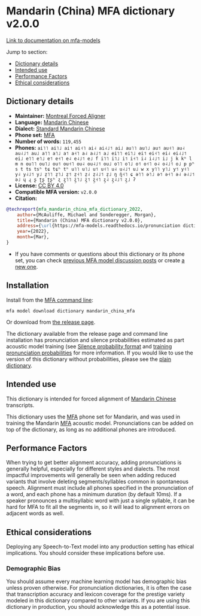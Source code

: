 
# Mandarin (China) MFA dictionary v2.0.0

[Link to documentation on mfa-models](https://mfa-models.readthedocs.io/en/main/dictionary/mandarin_china_mfa.html)

Jump to section:

- [Dictionary details](#dictionary-details)
- [Intended use](#intended-use)
- [Performance Factors](#performance-factors)
- [Ethical considerations](#ethical-considerations)

## Dictionary details

- **Maintainer:** [Montreal Forced Aligner](https://montreal-forced-aligner.readthedocs.io/)
- **Language:** [Mandarin Chinese](https://en.wikipedia.org/wiki/Mandarin_Chinese)
- **Dialect:** [Standard Mandarin Chinese](https://en.wikipedia.org/wiki/Standard_Chinese)
- **Phone set:** [MFA](https://mfa-models.readthedocs.io/en/refactor/mfa_phone_set.html#mandarin)
- **Number of words:** `119,455`
- **Phones:** `ai˥˥ ai˥˩ ai˦ ai˧˥ ai˨ ai˨˩˦ ai˩ au˥˥ au˥˩ au˦ au˧˥ au˨ au˨˩˦ au˩ a˥˥ a˥˩ a˦ a˧˥ a˨ a˨˩˦ a˩ ei˥˥ ei˥˩ ei˦ ei˧˥ ei˨ ei˨˩˦ ei˩ e˥˥ e˥˩ e˦ e˧˥ e˨ e˨˩˦ e˩ f i˥˥ i˥˩ i˦ i˧˥ i˨ i˨˩˦ i˩ j k kʰ l m n ou˥˥ ou˥˩ ou˦ ou˧˥ ou˨ ou˨˩˦ ou˩ o˥˥ o˥˩ o˦ o˧˥ o˨ o˨˩˦ o˩ p pʰ s t ts tsʰ tɕ tɕʰ tʰ u˥˥ u˥˩ u˦ u˧˥ u˨ u˨˩˦ u˩ w x y˥˥ y˥˩ y˦ y˧˥ y˨ y˨˩˦ y˩ z̩˥˥ z̩˥˩ z̩˦ z̩˧˥ z̩˨ z̩˨˩˦ z̩˩ ŋ ŋ̍˧˥ ɕ ə˥˥ ə˥˩ ə˦ ə˧˥ ə˨ ə˨˩˦ ə˩ ɥ ɻ ʂ ʈʂ ʈʂʰ ʐ ʐ̩˥˥ ʐ̩˥˩ ʐ̩˦ ʐ̩˧˥ ʐ̩˨ ʐ̩˨˩˦ ʐ̩˩ ʔ`
- **License:** [CC BY 4.0](https://github.com/MontrealCorpusTools/mfa-models/tree/main/dictionary/mandarin/china_mfa/v2.0.0/LICENSE)
- **Compatible MFA version:** `v2.0.0`
- **Citation:**

```bibtex
@techreport{mfa_mandarin_china_mfa_dictionary_2022,
	author={McAuliffe, Michael and Sonderegger, Morgan},
	title={Mandarin (China) MFA dictionary v2.0.0},
	address={\url{https://mfa-models.readthedocs.io/pronunciation dictionary/Mandarin/Mandarin (China) MFA dictionary v2_0_0.html}},
	year={2022},
	month={Mar},
}
```

- If you have comments or questions about this dictionary or its phone set, you can check [previous MFA model discussion posts](https://github.com/MontrealCorpusTools/mfa-models/discussions?discussions_q=Mandarin+China+MFA+dictionary+v2.0.0) or create [a new one](https://github.com/MontrealCorpusTools/mfa-models/discussions/new).

## Installation

Install from the [MFA command line](https://montreal-forced-aligner.readthedocs.io/en/latest/user_guide/models/index.html):

```
mfa model download dictionary mandarin_china_mfa
```

Or download from [the release page](https://github.com/MontrealCorpusTools/mfa-models/releases/tag/dictionary-mandarin_china_mfa-v2.0.0).

The dictionary available from the release page and command line installation has pronunciation and silence probabilities estimated as part acoustic model training (see [Silence probability format](https://montreal-forced-aligner.readthedocs.io/en/latest/user_guide/dictionary.html#silence-probabilities) and [training pronunciation probabilities](https://montreal-forced-aligner.readthedocs.io/en/latest/user_guide/workflows/training_dictionary.html) for more information.  If you would like to use the version of this dictionary without probabilities, please see the [plain dictionary](https://raw.githubusercontent.com/MontrealCorpusTools/mfa-models/main/dictionary/mandarin/china_mfa/mandarin_china_mfa.dict).

## Intended use

This dictionary is intended for forced alignment of [Mandarin Chinese](https://en.wikipedia.org/wiki/Mandarin_Chinese) transcripts.

This dictionary uses the [MFA](https://mfa-models.readthedocs.io/en/refactor/mfa_phone_set.html#mandarin) phone set for Mandarin, and was used in training the Mandarin [MFA](https://mfa-models.readthedocs.io/en/refactor/mfa_phone_set.html#mandarin) acoustic model. Pronunciations can be added on top of the dictionary, as long as no additional phones are introduced.

## Performance Factors

When trying to get better alignment accuracy, adding pronunciations is generally helpful, especially for different styles and dialects. The most impactful improvements will generally be seen when adding reduced variants that involve deleting segments/syllables common in spontaneous speech.  Alignment must include all phones specified in the pronunciation of a word, and each phone has a minimum duration (by default 10ms). If a speaker pronounces a multisyllabic word with just a single syllable, it can be hard for MFA to fit all the segments in, so it will lead to alignment errors on adjacent words as well.

## Ethical considerations

Deploying any Speech-to-Text model into any production setting has ethical implications. You should consider these implications before use.

### Demographic Bias

You should assume every machine learning model has demographic bias unless proven otherwise. For pronunciation dictionaries, it is often the case that transcription accuracy and lexicon coverage for the prestige variety modeled in this dictionary compared to other variants. If you are using this dictionary in production, you should acknowledge this as a potential issue.
